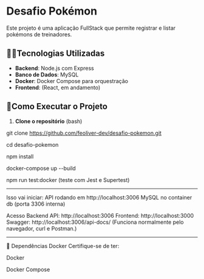 # Desafio Pokémon

Este projeto é uma aplicação FullStack que permite registrar e listar pokémons de treinadores.

## 🐱‍🏍Tecnologias Utilizadas

- **Backend**: Node.js com Express
- **Banco de Dados**: MySQL
- **Docker**: Docker Compose para orquestração
- **Frontend**: (React, em andamento)

## 🚀Como Executar o Projeto

1. **Clone o repositório** (bash)

git clone https://github.com/feoliver-dev/desafio-pokemon.git

cd desafio-pokemon

npm install

docker-compose up --build

npm run test:docker (teste com Jest e Supertest)

------------------------------------------------------------------------------------------------------------------
Isso vai iniciar:
API rodando em http://localhost:3006 
MySQL no container db (porta 3306 interna)

Acesso
Backend API: http://localhost:3006
Frontend: http://localhost:3000
Swagger: http://localhost:3006/api-docs/ 
(Funciona normalmente pelo navegador, curl e Postman.)
 
------------------------------------------------------------------------------------------------------------------
🐳 Dependências Docker
Certifique-se de ter:

Docker

Docker Compose
